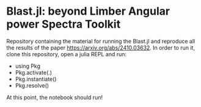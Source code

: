 # Blast.jl: beyond Limber Angular power Spectra Toolkit
Repository containing the material for running the Blast.jl and reproduce all the results of the paper https://arxiv.org/abs/2410.03632. In order to run it, clone this repository, open a julia REPL and run:
- using Pkg
- Pkg.activate(.)
- Pkg.instantiate()
- Pkg.resolve()

At this point, the notebook should run!
